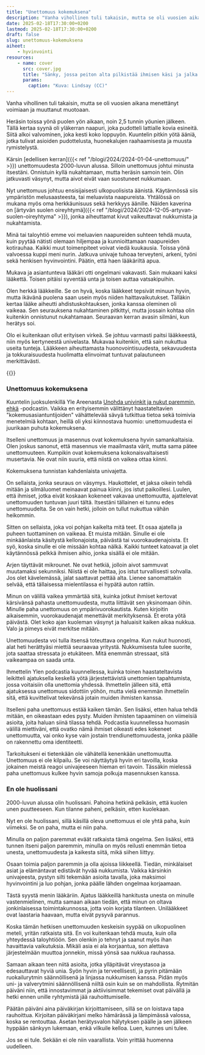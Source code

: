 ```yaml
---
title: "Unettomuus kokemuksena"
description: "Vanha vihollinen tuli takaisin, mutta se oli vuosien aikana menettänyt voimiaan ja muuttanut muotoaan."
date: 2025-02-18T17:30:00+0200
lastmod: 2025-02-18T17:30:00+0200
draft: false
slug: unettomuus-kokemuksena
aiheet:
    - hyvinvointi
resources:
    - name: cover
      src: cover.jpg
      title: "Sänky, jossa peiton alta pilkistää ihmisen käsi ja jalka. Taka näkyy ikkuna, jonka suljettujen sälekaihtimien välistä kajastaa valo."
      params:
        caption: "Kuva: Lindsay (CC)"
---
```

Vanha vihollinen tuli takaisin, mutta se oli vuosien aikana menettänyt voimiaan ja muuttanut muotoaan.

<!--more-->

Heräsin toissa yönä puolen yön aikaan, noin 2,5 tunnin yöunien jälkeen. Tällä kertaa syynä oli yläkerran naapuri, joka pudotteli lattialle kovia esineitä. Siitä alkoi valvominen, joka kesti koko loppuyön. Kuuntelin pitkin yötä ääniä, jotka tulivat asioiden pudottelusta, huonekalujen raahaamisesta ja muusta rymistelystä.

Kärsin [edellisen kerran]({{< ref "/blogi/2024/2024-01-04-unettomuus/" >}}) unettomuudesta 2000-luvun alussa. Silloin unettomuus johtui minusta itsestäni. Onnistuin kyllä nukahtamaan, mutta heräsin samoin tein. Olin jatkuvasti väsynyt, mutta aivot eivät vaan suostuneet nukkumaan.

Nyt unettomuus johtuu ensisijaisesti ulkopuolisista äänistä. Käytännössä siis ympäristön melusaasteesta, tai meluavista naapureista. Yhtälössä on mukana myös oma herkkäunisuus sekä herkkyys äänille. Näiden kaverina on [ärtyvän suolen oireyhtymä]({{< ref "/blogi/2024/2024-12-05-artyvan-suolen-oireyhtyma" >}}), jonka aiheuttamat kivut vaikeuttavat nukkumista ja nukahtamista.

Minä tai taloyhtiö emme voi meluavien naapureiden suhteen tehdä muuta, kuin pyytää nätisti olemaan hiljempaa ja kunnioittamaan naapureiden kotirauhaa. Kaikki muut toimenpiteet voivat viedä kuukausia. Toissa yönä valvoessa kuppi meni nurin. Jatkuva univaje tuhoaa terveyteni, arkeni, työni sekä henkisen hyvinvointini. Päätin, että haen lääkäriltä apua.

Mukava ja asiantunteva lääkäri otti ongelmani vakavasti. Sain mukaani kaksi lääkettä. Toisen pitäisi syventää unta ja toisen auttaa vatsakipuihin.

Olen herkkä lääkkeille. Se on hyvä, koska lääkkeet tepsivät minuun hyvin, mutta ikävänä puolena saan usein myös niiden haittavaikutukset. Tälläkin kertaa lääke aiheutti ahdistuskohtauksen, jonka kanssa oleminen oli vaikeaa. Sen seurauksena nukahtaminen pitkittyi, mutta jossain kohtaa olin kuitenkin onnistunut nukahtamaan. Seuraavan kerran avasin silmäni, kun herätys soi.

Olo ei kuitenkaan ollut erityisen virkeä. Se johtuu varmasti paitsi lääkkeestä, niin myös kertyneestä univelasta. Mukavaa kuitenkin, että sain nukuttua useita tunteja. Lääkkeen aiheuttamasta huonovointisuudesta, sekavuudesta ja tokkuraisuudesta huolimatta elinvoimat tuntuvat palautuneen merkittävästi.

{{<cover>}}

### Unettomuus kokemuksena

Kuuntelin juoksulenkillä Yle Areenasta [Unohda univinkit ja nukut paremmin, ehkä](https://areena.yle.fi/podcastit/1-68182329) -podcastin. Vaikka en erityisemmin välittänyt haastateltavien "kokemusasiantuntijoiden" vähättelevää sävyä tutkittua tietoa sekä toimivia menetelmiä kohtaan, heillä oli yksi kiinnostava huomio: unettomuudesta ei juurikaan puhuta kokemuksena.

Itselleni unettomuus ja masennus ovat kokemuksena hyvin samankaltaisia. Olen joskus sanonut, että masennus vie maailmasta värit, mutta sama pätee unettomuuteen. Kumpikin ovat kokemuksena kokonaisvaltaisesti musertavia. Ne ovat niin suuria, että niistä on vaikea ottaa kiinni.

Kokemuksena tunnistan kahdenlaista univajetta.

On sellaista, jonka seuraus on väsymys. Haukottelet, et jaksa oikein tehdä mitään ja silmäluomet meinaavat painua kiinni, jos istut paikoillesi. Luulen, että ihmiset, jotka eivät koskaan kokeneet vakavaa unettomuutta, ajattelevat unettomuuden tuntuvan juuri tältä. Itsestäni tällainen ei tunnu edes unettomuudelta. Se on vain hetki, jolloin on tullut nukuttua vähän heikommin.

Sitten on sellaista, joka voi pohjan kaikelta mitä teet. Et osaa ajatella ja puheen tuottaminen on vaikeaa. Et muista mitään. Sinulle ei ole minkäänlaista käsitystä kellonajoista, päivästä tai vuorokaudenajoista. Et syö, koska sinulle ei ole missään kohtaa nälkä. Kaikki tunteet katoavat ja olet käytännössä pelkkä ihmisen aihio, jonka sisällä ei ole mitään.

Arjen täyttävät mikrounet. Ne ovat hetkiä, jolloin aivot sammuvat muutamaksi sekunniksi. Niistä ei ole haittaa, jos istut turvallisesti sohvalla. Jos olet kävelemässä, jalat saattavat pettää alta. Lienee sanomattakin selvää, että tällaisessa mielentilassa ei hypätä auton rattiin.

Minun on välillä vaikea ymmärtää sitä, kuinka jotkut ihmiset kertovat kärsivänsä pahasta unettomuudesta, mutta liittävät sen yksinomaan öihin. Minulle paha unettomuus on ympärivuorokautista. Kuten kirjoitin aikaisemmin, vuorokaudenajat menettävät merkityksensä. Et erota yötä päivästä. Olet koko ajan kuoleman väsynyt ja haluaisit kaiken aikaa nukkua. Valo ja pimeys eivät merkitse mitään.

Unettomuudesta voi tulla itsensä toteuttava ongelma. Kun nukut huonosti, alat heti herättyäsi miettiä seuraavaa yritystä. Nukkumisesta tulee suorite, jota saattaa stressata jo etukäteen. Mitä enemmän stressaat, sitä vaikeampaa on saada unta.

Ihmettelin Ylen podcastia kuunnellessa, kuinka toinen haastateltavista leikitteli ajatuksella keskellä yötä järjestettävistä unettomien tapahtumista, jossa voitaisiin olla unettomia yhdessä. Ihmettelin jälleen sitä, että ajatuksessa unettomuus sidottiin yöhön, mutta vielä enemmän ihmettelin sitä, että kuvittelivat tekevänsä jotain muiden ihmisten kanssa.

Itselleni paha unettomuus estää kaiken tämän. Sen lisäksi, etten halua tehdä mitään, en oikeastaan edes pysty. Muiden ihmisten tapaaminen on viimeisiä asioita, joita haluan siinä tilassa tehdä. Podcastia kuunnellessa huomasin välillä miettiväni, että ovatko nämä ihmiset oikeasti edes kokeneet unettomuutta, vai onko kyse vain jostain trendiunettomuudesta, jonka päälle on rakennettu oma identiteetti.

Tarkoitukseni ei tietenkään ole vähätellä kenenkään unettomuutta. Unettomuus ei ole kilpailu. Se voi näyttäytyä hyvin eri tavoilla, koska jokainen meistä reagoi univajeeseen hieman eri tavoin. Tässäkin mielessä paha unettomuus kulkee hyvin samoja polkuja masennuksen kanssa.

### En ole huolissani

2000-luvun alussa olin huolissani. Pahoina hetkinä pelkäsin, että kuolen unen puutteeseen. Kun tilanne paheni, pelkäsin, etten kuolekaan.

Nyt en ole huolissani, sillä käsillä oleva unettomuus ei ole yhtä paha, kuin viimeksi. Se on paha, mutta ei niin paha.

Minulla on paljon paremmat eväät ratkaista tämä ongelma. Sen lisäksi, että tunnen itseni paljon paremmin, minulla on myös reilusti enemmän tietoa unesta, unettomuudesta ja kaikesta siitä, mikä siihen liittyy.

Osaan toimia paljon paremmin ja olla ajoissa liikkeellä. Tiedän, minkälaiset asiat ja elämäntavat edistävät hyvää nukkumista. Vaikka kärsinkin univajeesta, pystyn silti tekemään asioita tavalla, joka maksimoi hyvinvointini ja luo pohjan, jonka päälle lähden ongelmaa korjaamaan.

Tästä syystä menin lääkäriin. Ajatus lääkkeillä hankitusta unesta on minulle vastenmielinen, mutta samaan aikaan tiedän, että minun on oltava jonkinlaisessa toimintakunnossa, jotta voin korjata tilanteen. Unilääkkeet ovat laastaria haavaan, mutta eivät pysyvä parannus.

Koska tämän hetkisen unettomuuden keskeisin syypää on ulkopuolinen meteli, yritän ratkaista sitä. En voi kuitenkaan tehdä muuta, kuin olla yhteydessä taloyhtiöön. Sen olenkin jo tehnyt ja saanut myös ihan havaittavia vaikutuksia. Mikäli asia ei ala korjaantua, son alettava järjestelmään muuttoa jonnekin, missä yönsä saa nukkua rauhassa.

Samaan aikaan teen niitä asioita, jotka ylläpitävät vireystasoa ja edesauttavat hyviä unia. Syön hyvin ja terveellisesti, ja pyrin pitämään ruokailurytmin säännöllisenä ja linjassa nukkumisen kanssa. Pidän myös uni- ja valverytmini säännöllisenä niiltä osin kuin se on mahdollista. Rytmitän päiväni niin, että innostavimmat ja aktiivisimmat tekemiset ovat päivällä ja hetki ennen unille ryhtymistä jää rauhoittumiselle.

Päätän päiväni aina päiväkirjan kirjoittamiseen, sillä se on loistava tapa rauhoittua. Kirjoitan päiväkirjani melko hämärässä ja lämpimässä valossa, koska se rentouttaa. Asetan herätysvalon hälytyksen päälle ja sen jälkeen hyppään sänkyyn lukemaan, enkä vilkuile kelloa. Luen, kunnes uni tulee.

Jos se ei tule. Sekään ei ole niin vaarallista. Voin yrittää huomenna uudelleen.
